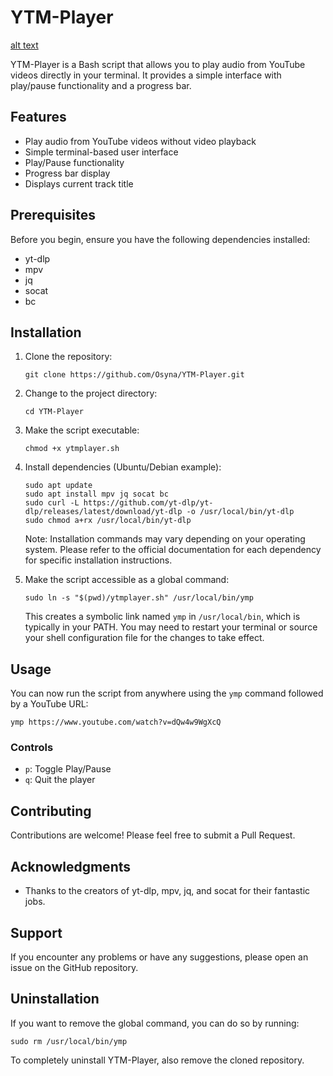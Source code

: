 # YTM-Player

[alt text](https://github.com/Osyna/YTM-Player/blob/[main]/screenshot.png?raw=true)

YTM-Player is a Bash script that allows you to play audio from YouTube videos directly in your terminal. It provides a simple interface with play/pause functionality and a progress bar.

## Features

- Play audio from YouTube videos without video playback
- Simple terminal-based user interface
- Play/Pause functionality
- Progress bar display
- Displays current track title

## Prerequisites

Before you begin, ensure you have the following dependencies installed:

- yt-dlp
- mpv
- jq
- socat
- bc

## Installation

1. Clone the repository:
   ```
   git clone https://github.com/Osyna/YTM-Player.git
   ```

2. Change to the project directory:
   ```
   cd YTM-Player
   ```

3. Make the script executable:
   ```
   chmod +x ytmplayer.sh
   ```

4. Install dependencies (Ubuntu/Debian example):
   ```
   sudo apt update
   sudo apt install mpv jq socat bc
   sudo curl -L https://github.com/yt-dlp/yt-dlp/releases/latest/download/yt-dlp -o /usr/local/bin/yt-dlp
   sudo chmod a+rx /usr/local/bin/yt-dlp
   ```

   Note: Installation commands may vary depending on your operating system. Please refer to the official documentation for each dependency for specific installation instructions.

5. Make the script accessible as a global command:
   ```
   sudo ln -s "$(pwd)/ytmplayer.sh" /usr/local/bin/ymp
   ```

   This creates a symbolic link named `ymp` in `/usr/local/bin`, which is typically in your PATH. You may need to restart your terminal or source your shell configuration file for the changes to take effect.

## Usage

You can now run the script from anywhere using the `ymp` command followed by a YouTube URL:

```
ymp https://www.youtube.com/watch?v=dQw4w9WgXcQ
```

### Controls

- `p`: Toggle Play/Pause
- `q`: Quit the player

## Contributing

Contributions are welcome! Please feel free to submit a Pull Request.

## Acknowledgments

- Thanks to the creators of yt-dlp, mpv, jq, and socat for their fantastic jobs.

## Support

If you encounter any problems or have any suggestions, please open an issue on the GitHub repository.

## Uninstallation

If you want to remove the global command, you can do so by running:

```
sudo rm /usr/local/bin/ymp
```

To completely uninstall YTM-Player, also remove the cloned repository.
